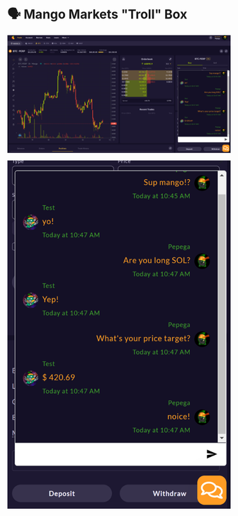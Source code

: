# 🗣 Mango Markets "Troll" Box

![](<../../.gitbook/assets/image (12) (1) (1) (1) (1) (1).png>)

![](<../../.gitbook/assets/image (6) (1) (1) (1) (1) (1).png>)
